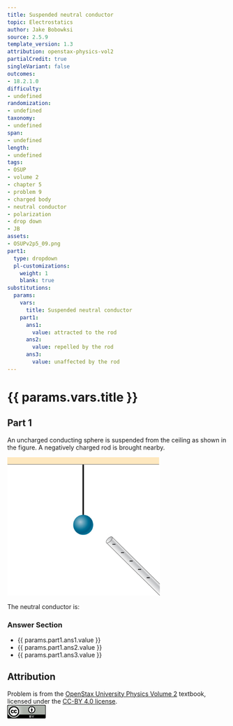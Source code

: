 ```yaml
---
title: Suspended neutral conductor
topic: Electrostatics
author: Jake Bobowksi
source: 2.5.9
template_version: 1.3
attribution: openstax-physics-vol2
partialCredit: true
singleVariant: false
outcomes:
- 18.2.1.0
difficulty:
- undefined
randomization:
- undefined
taxonomy:
- undefined
span:
- undefined
length:
- undefined
tags:
- OSUP
- volume 2
- chapter 5
- problem 9
- charged body
- neutral conductor
- polarization
- drop down
- JB
assets:
- OSUPv2p5_09.png
part1:
  type: dropdown
  pl-customizations:
    weight: 1
    blank: true
substitutions:
  params:
    vars:
      title: Suspended neutral conductor
    part1:
      ans1:
        value: attracted to the rod
      ans2:
        value: repelled by the rod
      ans3:
        value: unaffected by the rod
---
```

# {{ params.vars.title }}

## Part 1

An uncharged conducting sphere is suspended from the ceiling as shown in the figure.
A negatively charged rod is brought nearby.

<img src="OSUPv2p5_09.png" width=350 alt="A neutral conductor suspended from the ceiling with a charged rod nearby.">

The neutral conductor is:

### Answer Section

- {{ params.part1.ans1.value }}
- {{ params.part1.ans2.value }}
- {{ params.part1.ans3.value }}

## Attribution

Problem is from the [OpenStax University Physics Volume 2](https://openstax.org/details/books/university-physics-volume-2) textbook, licensed under the [CC-BY 4.0 license](https://creativecommons.org/licenses/by/4.0/).<br>![Image representing the Creative Commons 4.0 BY license.](https://raw.githubusercontent.com/firasm/bits/master/by.png)